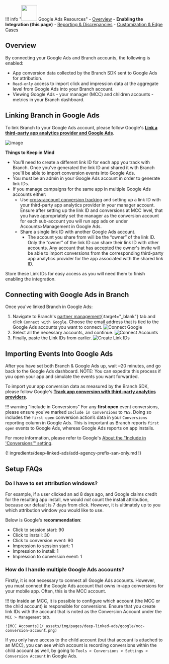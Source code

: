 !!! info "<img src="../../../_assets/img/pages/deep-linked-ads/google/google-ads-logo.png" width="50"/> Google Ads Resources"
		- [Overview](/deep-linked-ads/google-ads-overview/)
		- **Enabling the Integration (this page)**
		- [Reporting & Discrepancies](/deep-linked-ads/google-ads-reporting/)
		- [Customization & Edge Cases](/deep-linked-ads/google-ads-customization/)

## Overview

By connecting your Google Ads and Branch accounts, the following is enabled:

- App conversion data collected by the Branch SDK sent to Google Ads for attribution.
- `Read-only` access to import click and impression data at the aggregate level from Google Ads into your Branch account.
- Viewing Google Ads - your manager (MCC) and children accounts - metrics in your Branch dashboard.

## Linking Branch in Google Ads

To link Branch to your Google Ads account, please follow Google's **[Link a third-party app analytics provider and Google Ads](https://support.google.com/google-ads/answer/7365001?hl=en&ref_topic=7280929)**.

![image](/_assets/img/pages/deep-linked-ads/google/google-ads-aap.png)

**Things to Keep in Mind**

- You’ll need to create a different link ID for each app you track with Branch. Once you've generated the link ID and shared it with Branch you'll be able to import conversion events into Google Ads.
- You must be an admin in your Google Ads account in order to generate link IDs.
- If you manage campaigns for the same app in multiple Google Ads accounts either:
	- Use [cross-account conversion tracking](https://support.google.com/google-ads/answer/3030657) and setting up a link ID with your third-party app analytics provider in your manager account. Ensure after setting up the link ID and conversions at MCC level, that you have appropriately set the manager as the conversion account for each sub-account you will run app ads on under Accounts>Management in Google Ads.
	- Share a single link ID with another Google Ads account.
		- The account you share from will be the “owner” of the link ID. Only the “owner” of the link ID can share their link ID with other accounts. Any account that has accepted the owner's invite will be able to import conversions from the corresponding third-party app analytics provider for the app associated with the shared link ID.

Store these Link IDs for easy access as you will need them to finish enabling the integration.

## Connecting with Google Ads in Branch

Once you've linked Branch in Google Ads:

1. Navigate to Branch's [partner management](https://dashboard.branch.io/ads/partner-management){:target="\_blank"} tab and click `Connect with Google`. Choose the email address that is tied to the Google Ads accounts you want to connect.
![Connect Google](/_assets/img/pages/deep-linked-ads/google/connect-with-google.png)
1. Select all the necessary accounts, and continue.
![Connect Accounts](/_assets/img/pages/deep-linked-ads/google/connect-accounts.png)
1. Finally, paste the Link IDs from earlier.
![Create Link IDs](/_assets/img/pages/deep-linked-ads/google/link-ids.png)

## Importing Events Into Google Ads

After you have set both Branch & Google Ads up, wait ~20 minutes, and go back to the Google Ads dashboard. NOTE: You can expedite this process if you open your app and simulate the events you want forwarded.

To import your app conversion data as measured by the Branch SDK, please follow Google's **[Track app conversion with third-party analytics providers](https://support.google.com/google-ads/answer/7382633)**.

!!! warning "Include in Conversions"
	For any **first open** event conversions, please ensure you've marked `Include in Conversions` to `YES`. Doing so includes the `first open` conversion action’s data in your `Conversions` reporting column in Google Ads. This is important as Branch reports `first open` events to Google Ads, whereas Google Ads reports on app installs.

For more information, please refer to Google's [About the "Include in 'Conversions'" setting](https://support.google.com/google-ads/answer/4677036?hl=en&co=ADWORDS.IsAWNCustomer%3Dtrue&oco=0).

{! ingredients/deep-linked-ads/add-agency-prefix-san-only.md !}

## Setup FAQs

### Do I have to set attribution windows?

For example, if a user clicked an ad 8 days ago, and Google claims credit for the resulting app install, we would *not* count the install attribution, because our default is 7 days from click. However, it is ultimately up to you which attribution window you would like to use.

Below is Google's **recommendation**:

- Click to session start: 90
- Click to install: 30
- Click to conversion event: 90
- Impression to session start: 1
- Impression to install: 1
- Impression to conversion event: 1

### How do I handle multiple Google Ads accounts?

Firstly, it is not necessary to connect all Google Ads accounts. However, you must connect the Google Ads account that owns in-app conversions for your mobile app. Often, this is the MCC account.

!!! tip
	Inside an MCC, it is possible to configure which account (the MCC or the child account) is responsible for conversions. Ensure that you create link IDs with the account that is noted as the Conversion Account under the `MCC > Management` tab.

	![MCC Accounts](/_assets/img/pages/deep-linked-ads/google/mcc-conversion-account.png)

If you only have access to the child account (but that account is attached to an MCC), you can see which account is recording conversions within the child account as well, by going to `Tools > Conversions > Settings > Conversion Account` in Google Ads.
